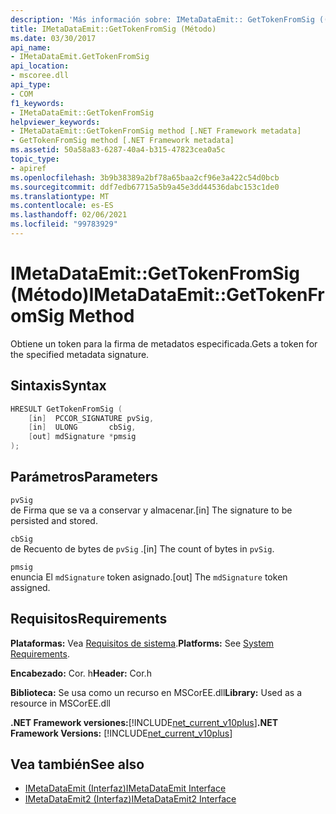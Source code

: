```yaml
---
description: 'Más información sobre: IMetaDataEmit:: GetTokenFromSig ((método)'
title: IMetaDataEmit::GetTokenFromSig (Método)
ms.date: 03/30/2017
api_name:
- IMetaDataEmit.GetTokenFromSig
api_location:
- mscoree.dll
api_type:
- COM
f1_keywords:
- IMetaDataEmit::GetTokenFromSig
helpviewer_keywords:
- IMetaDataEmit::GetTokenFromSig method [.NET Framework metadata]
- GetTokenFromSig method [.NET Framework metadata]
ms.assetid: 50a58a83-6287-40a4-b315-47823cea0a5c
topic_type:
- apiref
ms.openlocfilehash: 3b9b38389a2bf78a65baa2cf96e3a422c54d0bcb
ms.sourcegitcommit: ddf7edb67715a5b9a45e3dd44536dabc153c1de0
ms.translationtype: MT
ms.contentlocale: es-ES
ms.lasthandoff: 02/06/2021
ms.locfileid: "99783929"
---
```

# <a name="imetadataemitgettokenfromsig-method"></a><span data-ttu-id="e22be-103">IMetaDataEmit::GetTokenFromSig (Método)</span><span class="sxs-lookup"><span data-stu-id="e22be-103">IMetaDataEmit::GetTokenFromSig Method</span></span>

<span data-ttu-id="e22be-104">Obtiene un token para la firma de metadatos especificada.</span><span class="sxs-lookup"><span data-stu-id="e22be-104">Gets a token for the specified metadata signature.</span></span>  
  
## <a name="syntax"></a><span data-ttu-id="e22be-105">Sintaxis</span><span class="sxs-lookup"><span data-stu-id="e22be-105">Syntax</span></span>  
  
```cpp  
HRESULT GetTokenFromSig (
    [in]  PCCOR_SIGNATURE pvSig,
    [in]  ULONG       cbSig,
    [out] mdSignature *pmsig
);  
```  
  
## <a name="parameters"></a><span data-ttu-id="e22be-106">Parámetros</span><span class="sxs-lookup"><span data-stu-id="e22be-106">Parameters</span></span>  

 `pvSig`  
 <span data-ttu-id="e22be-107">de Firma que se va a conservar y almacenar.</span><span class="sxs-lookup"><span data-stu-id="e22be-107">[in] The signature to be persisted and stored.</span></span>  
  
 `cbSig`  
 <span data-ttu-id="e22be-108">de Recuento de bytes de `pvSig` .</span><span class="sxs-lookup"><span data-stu-id="e22be-108">[in] The count of bytes in `pvSig`.</span></span>  
  
 `pmsig`  
 <span data-ttu-id="e22be-109">enuncia El `mdSignature` token asignado.</span><span class="sxs-lookup"><span data-stu-id="e22be-109">[out] The `mdSignature` token assigned.</span></span>  
  
## <a name="requirements"></a><span data-ttu-id="e22be-110">Requisitos</span><span class="sxs-lookup"><span data-stu-id="e22be-110">Requirements</span></span>  

 <span data-ttu-id="e22be-111">**Plataformas:** Vea [Requisitos de sistema](../../get-started/system-requirements.md).</span><span class="sxs-lookup"><span data-stu-id="e22be-111">**Platforms:** See [System Requirements](../../get-started/system-requirements.md).</span></span>  
  
 <span data-ttu-id="e22be-112">**Encabezado:** Cor. h</span><span class="sxs-lookup"><span data-stu-id="e22be-112">**Header:** Cor.h</span></span>  
  
 <span data-ttu-id="e22be-113">**Biblioteca:** Se usa como un recurso en MSCorEE.dll</span><span class="sxs-lookup"><span data-stu-id="e22be-113">**Library:** Used as a resource in MSCorEE.dll</span></span>  
  
 <span data-ttu-id="e22be-114">**.NET Framework versiones:**[!INCLUDE[net_current_v10plus](../../../../includes/net-current-v10plus-md.md)]</span><span class="sxs-lookup"><span data-stu-id="e22be-114">**.NET Framework Versions:** [!INCLUDE[net_current_v10plus](../../../../includes/net-current-v10plus-md.md)]</span></span>  
  
## <a name="see-also"></a><span data-ttu-id="e22be-115">Vea también</span><span class="sxs-lookup"><span data-stu-id="e22be-115">See also</span></span>

- [<span data-ttu-id="e22be-116">IMetaDataEmit (Interfaz)</span><span class="sxs-lookup"><span data-stu-id="e22be-116">IMetaDataEmit Interface</span></span>](imetadataemit-interface.md)
- [<span data-ttu-id="e22be-117">IMetaDataEmit2 (Interfaz)</span><span class="sxs-lookup"><span data-stu-id="e22be-117">IMetaDataEmit2 Interface</span></span>](imetadataemit2-interface.md)
